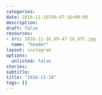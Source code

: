 ```yaml
---
categories:
date: 2016-11-16T09:47:16+00:00
description:
draft: false
resources:
- src: 2016-11-16_09-47-16_UTC.jpg
  name: "header"
layout: instagram
options:
  unlisted: false
stories:
subtitle:
title: "2016-11-16"
tags: []
---
```


 
